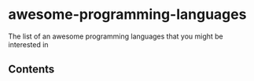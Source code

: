 # awesome-programming-languages
The list of an awesome programming languages that you might be interested in

## Contents

